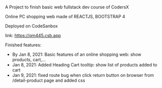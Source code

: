A Project to finish basic web fullstack dev course of CodersX

Online PC shopping web made of REACTJS, BOOTSTRAP 4

Deployed on CodeSanbox

link: https://qm445.csb.app

Finished features:
- By Jan 8, 2021: Basic features of an online shopping web: show products, cart,...
- Jan 8, 2021: Added Heading Cart tooltip: show list of products added to cart
- Jan 9, 2021: fixed route bug when click return button on browser from /detail-product page and added css 

